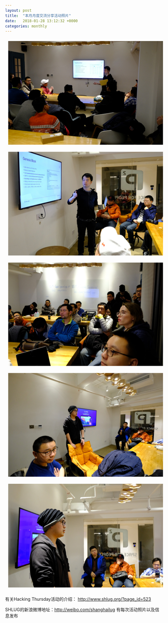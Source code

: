 ```yaml
---
layout: post
title:  "本月月度交流分享活动照片"
date:   2018-01-28 13:12:32 +0000
categories: monthly
---
```


[<img style='margin:10px;' src='https://raw.githubusercontent.com/shanghailug/res2018/master/i128.monthly/i128_1404_2500+08.1920p.jpg'>](https://raw.githubusercontent.com/shanghailug/res2018/master/i128.monthly/i128_1404_2500+08.JPG)
[<img style='margin:10px;' src='https://raw.githubusercontent.com/shanghailug/res2018/master/i128.monthly/i128_1416_1600+08.1920p.jpg'>](https://raw.githubusercontent.com/shanghailug/res2018/master/i128.monthly/i128_1416_1600+08.JPG)
[<img style='margin:10px;' src='https://raw.githubusercontent.com/shanghailug/res2018/master/i128.monthly/i128_1416_5200+08.1920p.jpg'>](https://raw.githubusercontent.com/shanghailug/res2018/master/i128.monthly/i128_1416_5200+08.JPG)
[<img style='margin:10px;' src='https://raw.githubusercontent.com/shanghailug/res2018/master/i128.monthly/i128_1603_3900+08.1920p.jpg'>](https://raw.githubusercontent.com/shanghailug/res2018/master/i128.monthly/i128_1603_3900+08.JPG)
[<img style='margin:10px;' src='https://raw.githubusercontent.com/shanghailug/res2018/master/i128.monthly/i128_1603_5900+08.1920p.jpg'>](https://raw.githubusercontent.com/shanghailug/res2018/master/i128.monthly/i128_1603_5900+08.JPG)

有关Hacking Thursday活动的介绍：
http://www.shlug.org/?page_id=523

SHLUG的新浪微博地址：http://weibo.com/shanghailug 有每次活动照片以及信息发布


